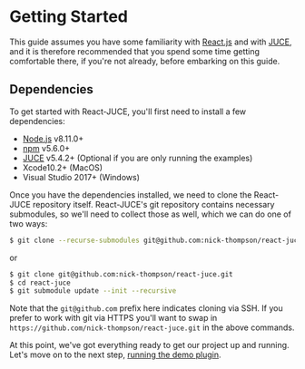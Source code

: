 # Getting Started

This guide assumes you have some familiarity with [React.js](https://reactjs.org/) and with [JUCE](https://juce.com/), and it is therefore recommended that you spend some time getting comfortable there, if you're not already, before embarking on this guide.

## Dependencies

To get started with React-JUCE, you'll first need to install a few dependencies:

- [Node.js](https://nodejs.org/en/) v8.11.0+
- [npm](https://www.npmjs.com/) v5.6.0+
- [JUCE](https://juce.com/) v5.4.2+ (Optional if you are only running the examples)
- Xcode10.2+ (MacOS)
- Visual Studio 2017+ (Windows)

Once you have the dependencies installed, we need to clone the React-JUCE repository
itself. React-JUCE's git repository contains necessary submodules, so we'll need to
collect those as well, which we can do one of two ways:

```bash
$ git clone --recurse-submodules git@github.com:nick-thompson/react-juce.git
```

or

```bash
$ git clone git@github.com:nick-thompson/react-juce.git
$ cd react-juce
$ git submodule update --init --recursive
```

Note that the `git@github.com` prefix here indicates cloning via SSH. If you prefer
to work with git via HTTPS you'll want to swap in `https://github.com/nick-thompson/react-juce.git`
in the above commands.

At this point, we've got everything ready to get our project up and running. Let's
move on to the next step, [running the demo plugin](Running_the_Examples.md).
